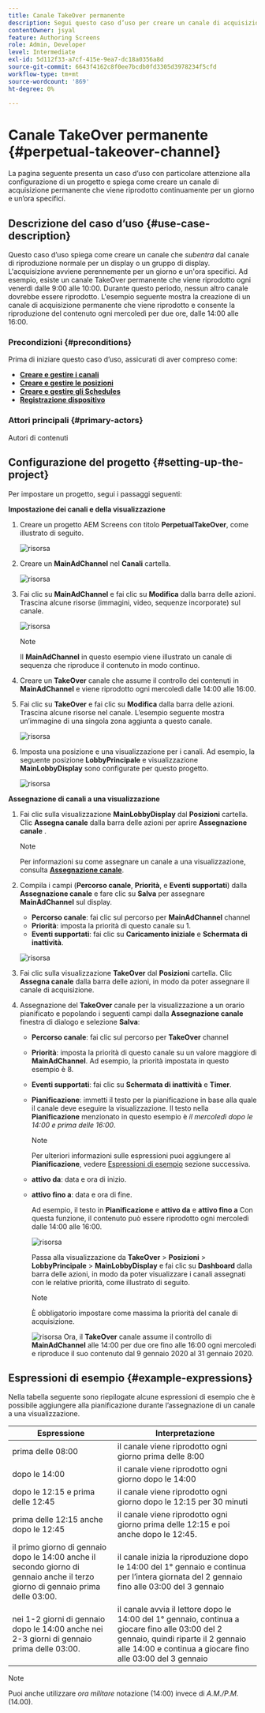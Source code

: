 ```yaml
---
title: Canale TakeOver permanente
description: Segui questo caso d’uso per creare un canale di acquisizione permanente.
contentOwner: jsyal
feature: Authoring Screens
role: Admin, Developer
level: Intermediate
exl-id: 5d112f33-a7cf-415e-9ea7-dc18a0356a8d
source-git-commit: 6643f4162c8f0ee7bcdb0fd3305d3978234f5cfd
workflow-type: tm+mt
source-wordcount: '869'
ht-degree: 0%

---
```


# Canale TakeOver permanente {#perpetual-takeover-channel}

La pagina seguente presenta un caso d’uso con particolare attenzione alla configurazione di un progetto e spiega come creare un canale di acquisizione permanente che viene riprodotto continuamente per un giorno e un’ora specifici.

## Descrizione del caso d’uso {#use-case-description}

Questo caso d’uso spiega come creare un canale che *subentra* dal canale di riproduzione normale per un display o un gruppo di display. L&#39;acquisizione avviene perennemente per un giorno e un&#39;ora specifici.
Ad esempio, esiste un canale TakeOver permanente che viene riprodotto ogni venerdì dalle 9:00 alle 10:00. Durante questo periodo, nessun altro canale dovrebbe essere riprodotto. L&#39;esempio seguente mostra la creazione di un canale di acquisizione permanente che viene riprodotto e consente la riproduzione del contenuto ogni mercoledì per due ore, dalle 14:00 alle 16:00.

### Precondizioni {#preconditions}

Prima di iniziare questo caso d’uso, assicurati di aver compreso come:

* **[Creare e gestire i canali](managing-channels.md)**
* **[Creare e gestire le posizioni](managing-locations.md)**
* **[Creare e gestire gli Schedules](managing-schedules.md)**
* **[Registrazione dispositivo](device-registration.md)**

### Attori principali {#primary-actors}

Autori di contenuti

## Configurazione del progetto {#setting-up-the-project}

Per impostare un progetto, segui i passaggi seguenti:

**Impostazione dei canali e della visualizzazione**

1. Creare un progetto AEM Screens con titolo **PerpetualTakeOver**, come illustrato di seguito.

   ![risorsa](assets/p_usecase1.png)

1. Creare un **MainAdChannel** nel **Canali** cartella.

   ![risorsa](assets/p_usecase2.png)

1. Fai clic su **MainAdChannel** e fai clic su **Modifica** dalla barra delle azioni. Trascina alcune risorse (immagini, video, sequenze incorporate) sul canale.

   ![risorsa](assets/p_usecase3.png)


   >[!NOTE]
   >Il **MainAdChannel** in questo esempio viene illustrato un canale di sequenza che riproduce il contenuto in modo continuo.

1. Creare un **TakeOver** canale che assume il controllo dei contenuti in **MainAdChannel** e viene riprodotto ogni mercoledì dalle 14:00 alle 16:00.

1. Fai clic su **TakeOver** e fai clic su **Modifica** dalla barra delle azioni. Trascina alcune risorse nel canale. L’esempio seguente mostra un’immagine di una singola zona aggiunta a questo canale.

   ![risorsa](assets/p_usecase4.png)

1. Imposta una posizione e una visualizzazione per i canali. Ad esempio, la seguente posizione **LobbyPrincipale** e visualizzazione **MainLobbyDisplay** sono configurate per questo progetto.

   ![risorsa](assets/p_usecase5.png)

**Assegnazione di canali a una visualizzazione**

1. Fai clic sulla visualizzazione **MainLobbyDisplay** dal **Posizioni** cartella. Clic **Assegna canale** dalla barra delle azioni per aprire **Assegnazione canale** .

   >[!NOTE]
   >Per informazioni su come assegnare un canale a una visualizzazione, consulta **[Assegnazione canale](channel-assignment.md)**.

1. Compila i campi (**Percorso canale**, **Priorità**, e **Eventi supportati**) dalla **Assegnazione canale** e fare clic su **Salva** per assegnare **MainAdChannel** sul display.

   * **Percorso canale**: fai clic sul percorso per **MainAdChannel** channel
   * **Priorità**: imposta la priorità di questo canale su 1.
   * **Eventi supportati**: fai clic su **Caricamento iniziale** e **Schermata di inattività**.

   ![risorsa](assets/p_usecase6.png)

1. Fai clic sulla visualizzazione **TakeOver** dal **Posizioni** cartella. Clic **Assegna canale** dalla barra delle azioni, in modo da poter assegnare il canale di acquisizione.

1. Assegnazione del **TakeOver** canale per la visualizzazione a un orario pianificato e popolando i seguenti campi dalla **Assegnazione canale** finestra di dialogo e selezione **Salva**:

   * **Percorso canale**: fai clic sul percorso per **TakeOver** channel
   * **Priorità**: imposta la priorità di questo canale su un valore maggiore di **MainAdChannel**. Ad esempio, la priorità impostata in questo esempio è 8.
   * **Eventi supportati**: fai clic su **Schermata di inattività** e **Timer**.
   * **Pianificazione**: immetti il testo per la pianificazione in base alla quale il canale deve eseguire la visualizzazione. Il testo nella **Pianificazione** menzionato in questo esempio è *il mercoledì dopo le 14:00 e prima delle 16:00*.

     >[!NOTE]
     >Per ulteriori informazioni sulle espressioni puoi aggiungere al **Pianificazione**, vedere [Espressioni di esempio](#example-expressions) sezione successiva.
   * **attivo da**: data e ora di inizio.
   * **attivo fino a**: data e ora di fine.

     Ad esempio, il testo in **Pianificazione** e **attivo da** e **attivo fino a** Con questa funzione, il contenuto può essere riprodotto ogni mercoledì dalle 14:00 alle 16:00.


     ![risorsa](assets/p_usecase7.png)

     Passa alla visualizzazione da **TakeOver** > **Posizioni** > **LobbyPrincipale** > **MainLobbyDisplay** e fai clic su **Dashboard** dalla barra delle azioni, in modo da poter visualizzare i canali assegnati con le relative priorità, come illustrato di seguito.

     >[!NOTE]
     >È obbligatorio impostare come massima la priorità del canale di acquisizione.

     ![risorsa](assets/p_usecase8.png)
Ora, il **TakeOver** canale assume il controllo di **MainAdChannel** alle 14:00 per due ore fino alle 16:00 ogni mercoledì e riproduce il suo contenuto dal 9 gennaio 2020 al 31 gennaio 2020.

## Espressioni di esempio {#example-expressions}

Nella tabella seguente sono riepilogate alcune espressioni di esempio che è possibile aggiungere alla pianificazione durante l’assegnazione di un canale a una visualizzazione.

| **Espressione** | **Interpretazione** |
|---|---|
| prima delle 08:00 | il canale viene riprodotto ogni giorno prima delle 8:00 |
| dopo le 14:00 | il canale viene riprodotto ogni giorno dopo le 14:00 |
| dopo le 12:15 e prima delle 12:45 | il canale viene riprodotto ogni giorno dopo le 12:15 per 30 minuti |
| prima delle 12:15 anche dopo le 12:45 | il canale viene riprodotto ogni giorno prima delle 12:15 e poi anche dopo le 12:45. |
| il primo giorno di gennaio dopo le 14:00 anche il secondo giorno di gennaio anche il terzo giorno di gennaio prima delle 03:00. | il canale inizia la riproduzione dopo le 14:00 del 1° gennaio e continua per l’intera giornata del 2 gennaio fino alle 03:00 del 3 gennaio |
| nei 1-2 giorni di gennaio dopo le 14:00 anche nei 2-3 giorni di gennaio prima delle 03:00. | il canale avvia il lettore dopo le 14:00 del 1° gennaio, continua a giocare fino alle 03:00 del 2 gennaio, quindi riparte il 2 gennaio alle 14:00 e continua a giocare fino alle 03:00 del 3 gennaio |

>[!NOTE]
>
>Puoi anche utilizzare _ora militare_ notazione (14:00) invece di *A.M./P.M.* (14.00).

